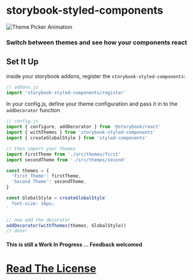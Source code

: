 # storybook-styled-components

![Theme Picker Animation](./docs/theme-picker.gif)

### Switch between themes and see how your components react


## Set It Up

inside your storybook addons, register the `storybook-styled-components`:

```javascript
// addons.js
import 'storybook-styled-components/register'
```

In your config.js, define your theme configuration and pass it in to the `addDecorator` function


```javascript
// config.js
import { configure, addDecorator } from '@storybook/react'
import { withThemes } from 'storybook-styled-components'
import { createGlobalStyle } from 'styled-components'

// then import your themes
import firstTheme from './src/themes/first'
import secondTheme from './src/themes/second'

const themes = {
  'First Theme': firstTheme,
  'Second Theme': secondTheme,
}

const GlobalStyle = createGlobalStyle`
  font-size: 16px;
`

// now add the decorator
addDecorator(withThemes(themes, GlobalStyle))
// done!
```

#### This is still a Work In Progress ... Feedback welcomed

# [Read The License](./license.md)

